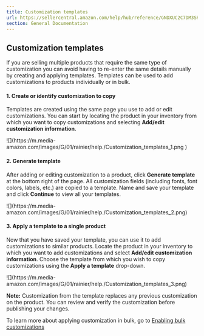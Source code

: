 ```yaml
---
title: Customization templates
url: https://sellercentral.amazon.com/help/hub/reference/GNDXUC2C7DM3SRMK
section: General Documentation
---
```


## Customization templates

If you are selling multiple products that require the same type of
customization you can avoid having to re-enter the same details manually by
creating and applying templates. Templates can be used to add customizations
to products individually or in bulk.

#### 1\. Create or identify customization to copy

Templates are created using the same page you use to add or edit
customizations. You can start by locating the product in your inventory from
which you want to copy customizations and selecting **Add/edit customization
information**.

![](https://m.media-
amazon.com/images/G/01/rainier/help./Customization_templates_1.png )  

#### 2\. Generate template

After adding or editing customization to a product, click **Generate
template** at the bottom right of the page. All customization fields
(including fonts, font colors, labels, etc.) are copied to a template. Name
and save your template and click **Continue** to view all your templates.

![](https://m.media-
amazon.com/images/G/01/rainier/help./Customization_templates_2.png)  

#### 3\. Apply a template to a single product

Now that you have saved your template, you can use it to add customizations to
similar products. Locate the product in your inventory to which you want to
add customizations and select **Add/edit customization information**. Choose
the template from which you wish to copy customizations using the **Apply a
template** drop-down.

![](https://m.media-
amazon.com/images/G/01/rainier/help./Customization_templates_3.png)  

**Note:** Customization from the template replaces any previous customization
on the product. You can review and verify the customization before publishing
your changes.

To learn more about applying customization in bulk, go to [Enabling bulk
customizations](/gp/help/GQMSBWT4DK5ARMXL)

